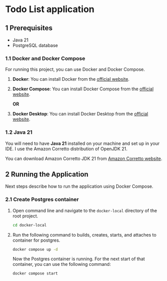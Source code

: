 # Todo List application

[//]: # (TODO JAL: doplnit popis aplikace)

## 1 Prerequisites
* Java 21
* PostgreSQL database


### 1.1 Docker and Docker Compose

For running this project, you can use Docker and Docker Compose.

1. **Docker**: You can install Docker from the [official website](https://docs.docker.com/get-docker/).
2. **Docker Compose**: You can install Docker Compose from
   the [official website](https://docs.docker.com/compose/install/).

    **OR**
3. **Docker Desktop**: You can install Docker Desktop from the [official website](https://www.docker.com/products/docker-desktop).

### 1.2 Java 21

You will need to have **Java 21** installed on your machine and set up in your IDE.
I use the Amazon Corretto distribution of OpenJDK 21.

You can download Amazon Corretto JDK 21 from [Amazon Corretto website](https://docs.aws.amazon.com/corretto/latest/corretto-11-ug/downloads-list.html).

## 2 Running the Application
Next steps describe how to run the application using Docker Compose.

### 2.1 Create Postgres container
1. Open command line and navigate to the `docker-local` directory of the root project.
    ``` bash
    cd docker-local
    ```
2. Run the following command to builds, creates, starts, and attaches to container for postgres.
    ``` bash
    docker compose up -d
    ```
   Now the Postgres container is running. For the next start of that container, you can use the following command:
    ``` bash
    docker compose start
    ```